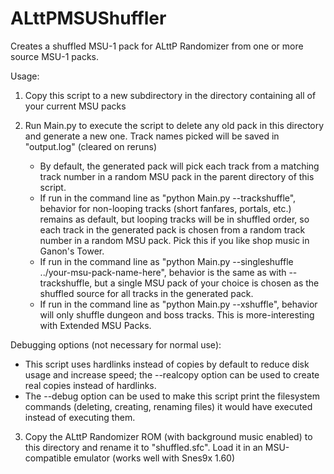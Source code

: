 # ALttPMSUShuffler

Creates a shuffled MSU-1 pack for ALttP Randomizer from one or more source
MSU-1 packs.

Usage:

1) Copy this script to a new subdirectory in the directory containing all
   of your current MSU packs

2) Run Main.py to execute the script to delete any old pack in this directory
   and generate a new one.  Track names picked will be saved in "output.log"
   (cleared on reruns)
   - By default, the generated pack will pick each track from a matching
     track number in a random MSU pack in the parent directory of this
     script.
   - If run in the command line as "python Main.py --trackshuffle", behavior
     for non-looping tracks (short fanfares, portals, etc.) remains as
     default, but looping tracks will be in shuffled order, so each track
     in the generated pack is chosen from a random track number in a random
     MSU pack.  Pick this if you like shop music in Ganon's Tower.
   - If run in the command line as
     "python Main.py --singleshuffle ../your-msu-pack-name-here", behavior is
     the same as with --trackshuffle, but a single MSU pack of your choice is
     chosen as the shuffled source for all tracks in the generated pack.
   - If run in the command line as
     "python Main.py --xshuffle", behavior will only shuffle dungeon and
     boss tracks. This is more-interesting with Extended MSU Packs.

  Debugging options (not necessary for normal use):
   - This script uses hardlinks instead of copies by default to reduce disk
     usage and increase speed; the --realcopy option can be used to create
     real copies instead of hardlinks.
   - The --debug option can be used to make this script print the filesystem
     commands (deleting, creating, renaming files) it would have executed
     instead of executing them.

3) Copy the ALttP Randomizer ROM (with background music enabled) to this
   directory and rename it to "shuffled.sfc".  Load it in an MSU-compatible
   emulator (works well with Snes9x 1.60)

